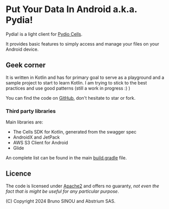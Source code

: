 # Put Your Data In Android a.k.a. Pydia!

Pydia! is a light client for [Pydio Cells](https://pydio.com).

It provides basic features to simply access and manage your files on your Android device.

## Geek corner

It is written in Kotlin and has for primary goal to serve as a playground and a sample project to start to learn Kotlin.
I am trying to stick to the best practices and use good patterns (still a work in progress :) )

You can find the code on [GitHub](https://github.com/bsinou/pydia), don't hesitate to star or fork.

### Third party libraries

Main libraries are: 

- The Cells SDK for Kotlin, generated from the swagger spec
- AndroidX and JetPack
- AWS S3 Client for Android
- Glide

An complete list can be found in the main [build.gradle](https://github.com/bsinou/pydia/blob/main/build.gradle) file.

## Licence 

The code is licensed under [Apache2](https://github.com/bsinou/pydia/blob/main/LICENSE) and offers no guaranty, _not even the fact that is might be useful for any particular purpose_. 

(C) Copyright 2024 Bruno SINOU and Abstrium SAS.
